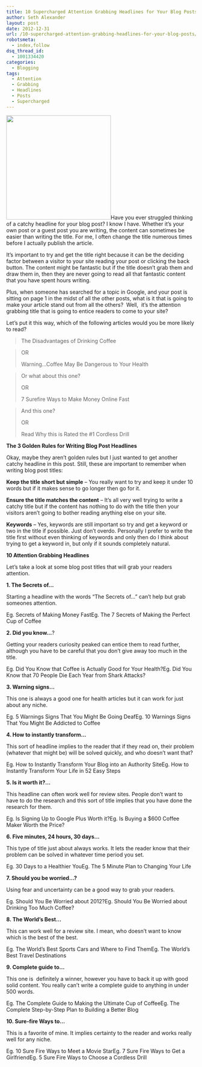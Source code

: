 ```yaml
---
title: 10 Supercharged Attention Grabbing Headlines for Your Blog Posts
author: Seth Alexander
layout: post
date: 2012-12-31
url: /10-supercharged-attention-grabbing-headlines-for-your-blog-posts/
robotsmeta:
  - index,follow
dsq_thread_id:
  - 1001334420
categories:
  - Blogging
tags:
  - Attention
  - Grabbing
  - Headlines
  - Posts
  - Supercharged
---
```

<img class="alignleft wp-image-2037" title="Attention-Grabbing-Headlines" alt="" src="http://sethaalexander.com/wp-content/uploads/2012/12/wpid-Attention-Grabbing-Headlines.jpg" width="278" height="277" />Have you ever struggled thinking of a catchy headline for your blog post? I know I have. Whether it’s your own post or a guest post you are writing, the content can sometimes be easier than writing the title. For me, I often change the title numerous times before I actually publish the article.

It’s important to try and get the title right because it can be the deciding factor between a visitor to your site reading your post or clicking the back button. The content might be fantastic but if the title doesn’t grab them and draw them in, then they are never going to read all that fantastic content that you have spent hours writing.

Plus, when someone has searched for a topic in Google, and your post is sitting on page 1 in the midst of all the other posts, what is it that is going to make your article stand out from all the others?  Well,  it’s the attention grabbing title that is going to entice readers to come to your site?

Let’s put it this way, which of the following articles would you be more likely to read?

> The Disadvantages of Drinking Coffee
  
> OR
> 
> Warning…Coffee May Be Dangerous to Your Health
  
> Or what about this one?
> 
> OR
> 
> 7 Surefire Ways to Make Money Online Fast
  
> And this one?
> 
> OR
> 
> Read Why this is Rated the #1 Cordless Drill

**The 3 Golden Rules for Writing Blog Post Headlines**

Okay, maybe they aren’t golden rules but I just wanted to get another catchy headline in this post. Still, these are important to remember when writing blog post titles:

**Keep the title short but simple** – You really want to try and keep it under 10 words but if it makes sense to go longer then go for it.
  
**Ensure the title matches the content** – It’s all very well trying to write a catchy title but if the content has nothing to do with the title then your visitors aren’t going to bother reading anything else on your site.
  
**Keywords** – Yes, keywords are still important so try and get a keyword or two in the title if possible. Just don’t overdo. Personally I prefer to write the title first without even thinking of keywords and only then do I think about trying to get a keyword in, but only if it sounds completely natural.

**10 Attention Grabbing Headlines**

Let’s take a look at some blog post titles that will grab your readers attention.

**1. The Secrets of…**

Starting a headline with the words “The Secrets of…” can’t help but grab someones attention.

Eg. Secrets of Making Money FastEg. The 7 Secrets of Making the Perfect Cup of Coffee

**2. Did you know…**?

Getting your readers curiosity peaked can entice them to read further, although you have to be careful that you don’t give away too much in the title.

Eg. Did You Know that Coffee is Actually Good for Your Health?Eg. Did You Know that 70 People Die Each Year from Shark Attacks?

**3. Warning signs…**

This one is always a good one for health articles but it can work for just about any niche.

Eg. 5 Warnings Signs That You Might Be Going DeafEg. 10 Warnings Signs That You Might Be Addicted to Coffee

**4. How to instantly transform…**

This sort of headline implies to the reader that if they read on, their problem (whatever that might be) will be solved quickly, and who doesn’t want that?

Eg. How to Instantly Transform Your Blog into an Authority SiteEg. How to Instantly Transform Your Life in 52 Easy Steps

**5. Is it worth it?…**

This headline can often work well for review sites. People don’t want to have to do the research and this sort of title implies that you have done the research for them.

Eg. Is Signing Up to Google Plus Worth it?Eg. Is Buying a $600 Coffee Maker Worth the Price?

**6. Five minutes, 24 hours, 30 days…**

This type of title just about always works. It lets the reader know that their problem can be solved in whatever time period you set.

Eg. 30 Days to a Healthier YouEg. The 5 Minute Plan to Changing Your Life

**7. Should you be worried…?**

Using fear and uncertainty can be a good way to grab your readers.

Eg. Should You Be Worried about 2012?Eg. Should You Be Worried about Drinking Too Much Coffee?

**8. The World’s Best…**

This can work well for a review site. I mean, who doesn’t want to know which is the best of the best.

Eg. The World’s Best Sports Cars and Where to Find ThemEg. The World’s Best Travel Destinations

**9. Complete guide to…**

This one is  definitely a winner, however you have to back it up with good solid content. You really can’t write a complete guide to anything in under 500 words.

Eg. The Complete Guide to Making the Ultimate Cup of CoffeeEg. The Complete Step-by-Step Plan to Building a Better Blog

**10. Sure-fire Ways to…**

This is a favorite of mine. It implies certainty to the reader and works really well for any niche.

Eg. 10 Sure Fire Ways to Meet a Movie StarEg. 7 Sure Fire Ways to Get a GirlfriendEg. 5 Sure Fire Ways to Choose a Cordless Drill